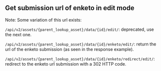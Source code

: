 ## Get submission url of enketo in edit mode

Note: Some variation of this url exists:

`/api/v2/assets/{parent_lookup_asset}/data/{id}/edit/`: deprecated, use the next one.

`/api/v2/assets/{parent_lookup_asset}/data/{id}/enketo/edit/`: return the url of the enketo submission (as seen in the response example).

`/api/v2/assets/{parent_lookup_asset}/data/{id}/enketo/redirect/edit/`: redirect to the enketo url submission with a 302 HTTP code.
